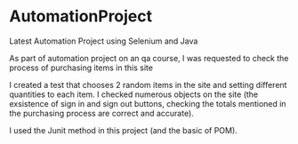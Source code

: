 # AutomationProject
Latest Automation Project using Selenium and Java

As part of automation project on an qa course, 
I was requested to check the process of purchasing items in this site

I created a test that chooses 2 random items in the site and setting different quantities to each item.
I checked numerous objects on the site (the exsistence of sign in and sign out buttons, checking the totals
mentioned in the purchasing process are correct and accurate).

I used the Junit method in this project (and the basic of POM).

